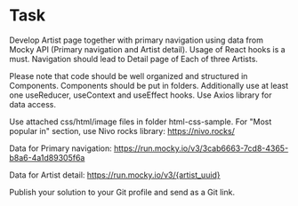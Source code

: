 # Task

Develop Artist page together with primary navigation using data from Mocky API (Primary navigation and Artist detail). Usage of React hooks is a must. Navigation should lead to Detail page of Each of three Artists. 

Please note that code should be well organized and structured in Components. Components should be put in folders. Additionally use at least one useReducer, useContext and useEffect hooks. Use Axios library for data access.

Use attached css/html/image files in folder html-css-sample.  For "Most popular in" section, use Nivo rocks library: https://nivo.rocks/ 

Data for Primary navigation:
https://run.mocky.io/v3/3cab6663-7cd8-4365-b8a6-4a1d89305f6a

Data for Artist detail:
https://run.mocky.io/v3/{artist_uuid}

Publish your solution to your Git profile and send as a Git link.
